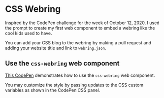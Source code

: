 # CSS Webring

Inspired by the CodePen challenge for the week of October 12, 2020, I used the prompt to create my first web component to embed a webring like the cool kids used to have.

You can add your CSS blog to the webring by making a pull request and adding your website title and link to `webring.json`.

## Use the `css-webring` web component

[This CodePen](https://codepen.io/5t3ph/pen/jOrbqKL) demonstrates how to use the `css-webring` web component.

You may customize the style by passing updates to the CSS custom variables as shown in the CodePen CSS panel.
